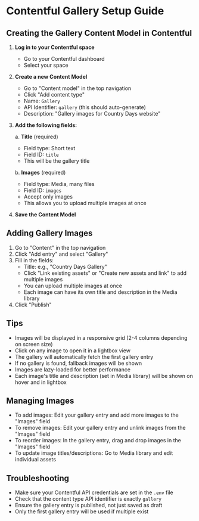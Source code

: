 # Contentful Gallery Setup Guide

## Creating the Gallery Content Model in Contentful

1. **Log in to your Contentful space**
   - Go to your Contentful dashboard
   - Select your space

2. **Create a new Content Model**
   - Go to "Content model" in the top navigation
   - Click "Add content type"
   - Name: `Gallery`
   - API Identifier: `gallery` (this should auto-generate)
   - Description: "Gallery images for Country Days website"

3. **Add the following fields:**

   a. **Title** (required)
      - Field type: Short text
      - Field ID: `title`
      - This will be the gallery title

   b. **Images** (required)
      - Field type: Media, many files
      - Field ID: `images`
      - Accept only images
      - This allows you to upload multiple images at once

4. **Save the Content Model**

## Adding Gallery Images

1. Go to "Content" in the top navigation
2. Click "Add entry" and select "Gallery"
3. Fill in the fields:
   - Title: e.g., "Country Days Gallery"
   - Click "Link existing assets" or "Create new assets and link" to add multiple images
   - You can upload multiple images at once
   - Each image can have its own title and description in the Media library
4. Click "Publish"

## Tips

- Images will be displayed in a responsive grid (2-4 columns depending on screen size)
- Click on any image to open it in a lightbox view
- The gallery will automatically fetch the first gallery entry
- If no gallery is found, fallback images will be shown
- Images are lazy-loaded for better performance
- Each image's title and description (set in Media library) will be shown on hover and in lightbox

## Managing Images

- To add images: Edit your gallery entry and add more images to the "Images" field
- To remove images: Edit your gallery entry and unlink images from the "Images" field
- To reorder images: In the gallery entry, drag and drop images in the "Images" field
- To update image titles/descriptions: Go to Media library and edit individual assets

## Troubleshooting

- Make sure your Contentful API credentials are set in the `.env` file
- Check that the content type API identifier is exactly `gallery`
- Ensure the gallery entry is published, not just saved as draft
- Only the first gallery entry will be used if multiple exist